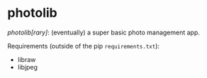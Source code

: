# photolib

_photolib[rary]_: (eventually) a super basic photo management app.

Requirements (outside of the pip `requirements.txt`):
- libraw
- libjpeg
